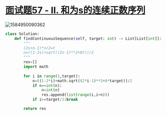 # [面试题57 - II. 和为s的连续正数序列](https://leetcode-cn.com/problems/he-wei-sde-lian-xu-zheng-shu-xu-lie-lcof/)

![1584950090362](C:\Users\75043\AppData\Roaming\Typora\typora-user-images\1584950090362.png)

```python
class Solution:
    def findContinuousSequence(self, target: int) -> List[List[int]]:
        """
        (2s+n-1)*n/2=t
        n=((1-2s)+sqrt((2s-1)**2+8t))/2
        """
        res=[]
        import math
        
        for i in range(1,target):
            n=((1-2*i)+math.sqrt((2*i-1)**2+8*target))/2
            if n==int(n):
                n=int(n)
                res.append(list(range(i,i+n)))
            if i>=target/2:break

        return res
    
```

